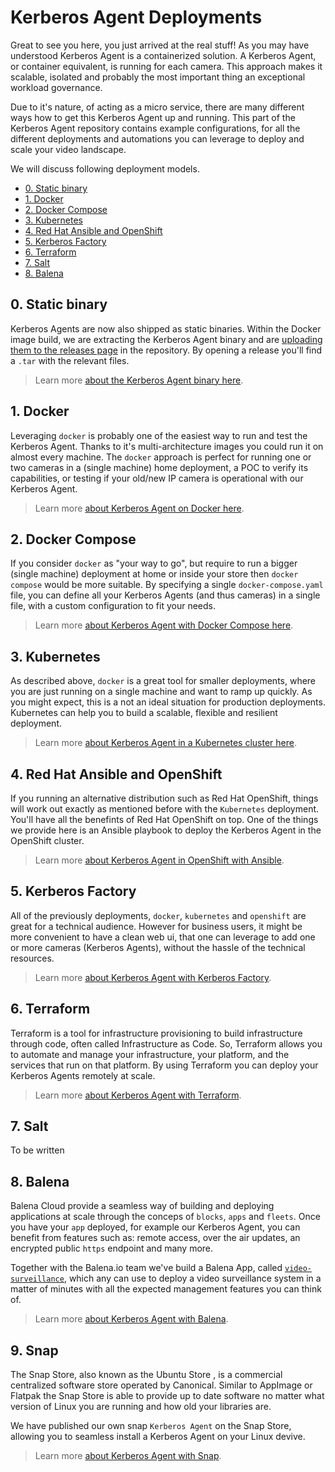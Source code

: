 # Kerberos Agent Deployments

Great to see you here, you just arrived at the real stuff! As you may have understood Kerberos Agent is a containerized solution. A Kerberos Agent, or container equivalent, is running for each camera. This approach makes it scalable, isolated and probably the most important thing an exceptional workload governance.

Due to it's nature, of acting as a micro service, there are many different ways how to get this Kerberos Agent up and running. This part of the Kerberos Agent repository contains example configurations, for all the different deployments and automations you can leverage to deploy and scale your video landscape.

We will discuss following deployment models.

- [0. Static binary](#0-static-binary)
- [1. Docker](#1-docker)
- [2. Docker Compose](#2-docker-compose)
- [3. Kubernetes](#3-kubernetes)
- [4. Red Hat Ansible and OpenShift](#4-red-hat-ansible-and-openshift)
- [5. Kerberos Factory](#5-kerberos-factory)
- [6. Terraform](#6-terraform)
- [7. Salt](#7-salt)
- [8. Balena](#8-balena)

## 0. Static binary

Kerberos Agents are now also shipped as static binaries. Within the Docker image build, we are extracting the Kerberos Agent binary and are [uploading them to the releases page](https://github.com/kerberos-io/agent/releases) in the repository. By opening a release you'll find a `.tar` with the relevant files.

> Learn more [about the Kerberos Agent binary here](https://github.com/kerberos-io/agent/tree/master/deployments/binary).

## 1. Docker

Leveraging `docker` is probably one of the easiest way to run and test the Kerberos Agent. Thanks to it's multi-architecture images you could run it on almost every machine. The `docker` approach is perfect for running one or two cameras in a (single machine) home deployment, a POC to verify its capabilities, or testing if your old/new IP camera is operational with our Kerberos Agent.

> Learn more [about Kerberos Agent on Docker here](https://github.com/kerberos-io/agent/tree/master/deployments/docker#1-running-a-single-container).

## 2. Docker Compose

If you consider `docker` as "your way to go", but require to run a bigger (single machine) deployment at home or inside your store then `docker compose` would be more suitable. By specifying a single `docker-compose.yaml` file, you can define all your Kerberos Agents (and thus cameras) in a single file, with a custom configuration to fit your needs.

> Learn more [about Kerberos Agent with Docker Compose here](https://github.com/kerberos-io/agent/tree/master/deployments/docker#2-running-multiple-containers-with-docker-compose).

## 3. Kubernetes

As described above, `docker` is a great tool for smaller deployments, where you are just running on a single machine and want to ramp up quickly. As you might expect, this is a not an ideal situation for production deployments. Kubernetes can help you to build a scalable, flexible and resilient deployment.

> Learn more [about Kerberos Agent in a Kubernetes cluster here](https://github.com/kerberos-io/agent/tree/master/deployments/kubernetes).

## 4. Red Hat Ansible and OpenShift

If you running an alternative distribution such as Red Hat OpenShift, things will work out exactly as mentioned before with the `Kubernetes` deployment. You'll have all the benefints of Red Hat OpenShift on top. One of the things we provide here is an Ansible playbook to deploy the Kerberos Agent in the OpenShift cluster.

> Learn more [about Kerberos Agent in OpenShift with Ansible](https://github.com/kerberos-io/agent/tree/master/deployments/ansible-openshift).

## 5. Kerberos Factory

All of the previously deployments, `docker`, `kubernetes` and `openshift` are great for a technical audience. However for business users, it might be more convenient to have a clean web ui, that one can leverage to add one or more cameras (Kerberos Agents), without the hassle of the technical resources.

> Learn more [about Kerberos Agent with Kerberos Factory](https://github.com/kerberos-io/agent/tree/master/deployments/factory).

## 6. Terraform

Terraform is a tool for infrastructure provisioning to build infrastructure through code, often called Infrastructure as Code. So, Terraform allows you to automate and manage your infrastructure, your platform, and the services that run on that platform. By using Terraform you can deploy your Kerberos Agents remotely at scale.

> Learn more [about Kerberos Agent with Terraform](https://github.com/kerberos-io/agent/tree/master/deployments/terraform).

## 7. Salt

To be written

## 8. Balena

Balena Cloud provide a seamless way of building and deploying applications at scale through the conceps of `blocks`, `apps` and `fleets`. Once you have your `app` deployed, for example our Kerberos Agent, you can benefit from features such as: remote access, over the air updates, an encrypted public `https` endpoint and many more.

Together with the Balena.io team we've build a Balena App, called [`video-surveillance`](https://hub.balena.io/apps/2064752/video-surveillance), which any can use to deploy a video surveillance system in a matter of minutes with all the expected management features you can think of.

> Learn more [about Kerberos Agent with Balena](https://github.com/kerberos-io/agent/tree/master/deployments/balena).

## 9. Snap

The Snap Store, also known as the Ubuntu Store , is a commercial centralized software store operated by Canonical. Similar to AppImage or Flatpak the Snap Store is able to provide up to date software no matter what version of Linux you are running and how old your libraries are.

We have published our own snap `Kerberos Agent` on the Snap Store, allowing you to seamless install a Kerberos Agent on your Linux devive.

> Learn more [about Kerberos Agent with Snap](https://github.com/kerberos-io/agent/tree/master/deployments/snap).

